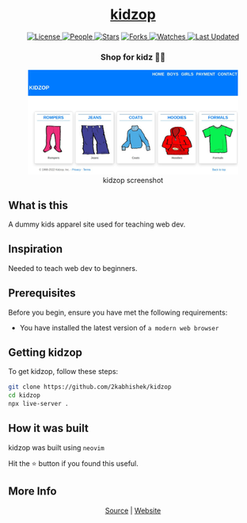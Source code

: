 <div align = "center">

<h1><a href="https://2kabhishek.github.io/kidzop">kidzop</a></h1>

<a href="https://github.com/2KAbhishek/kidzop/blob/main/LICENSE">
<img alt="License" src="https://img.shields.io/github/license/2kabhishek/kidzop?style=flat&color=eee&label="> </a>

<a href="https://github.com/2KAbhishek/kidzop/graphs/contributors">
<img alt="People" src="https://img.shields.io/github/contributors/2kabhishek/kidzop?style=flat&color=ffaaf2&label=People"> </a>

<a href="https://github.com/2KAbhishek/kidzop/stargazers">
<img alt="Stars" src="https://img.shields.io/github/stars/2kabhishek/kidzop?style=flat&color=98c379&label=Stars"></a>

<a href="https://github.com/2KAbhishek/kidzop/network/members">
<img alt="Forks" src="https://img.shields.io/github/forks/2kabhishek/kidzop?style=flat&color=66a8e0&label=Forks"> </a>

<a href="https://github.com/2KAbhishek/kidzop/watchers">
<img alt="Watches" src="https://img.shields.io/github/watchers/2kabhishek/kidzop?style=flat&color=f5d08b&label=Watches"> </a>

<a href="https://github.com/2KAbhishek/kidzop/pulse">
<img alt="Last Updated" src="https://img.shields.io/github/last-commit/2kabhishek/kidzop?style=flat&color=e06c75&label="> </a>

<h3>Shop for kidz 👚🐥</h3>

<figure>
  <img src= "images/screenshot.jpg" alt="kidzop Demo">
  <br/>
  <figcaption>kidzop screenshot</figcaption>
</figure>

</div>

## What is this

A dummy kids apparel site used for teaching web dev.

## Inspiration

Needed to teach web dev to beginners.

## Prerequisites

Before you begin, ensure you have met the following requirements:

- You have installed the latest version of `a modern web browser`

## Getting kidzop

To get kidzop, follow these steps:

```bash
git clone https://github.com/2kabhishek/kidzop
cd kidzop
npx live-server .
```

## How it was built

kidzop was built using `neovim`

Hit the ⭐ button if you found this useful.

## More Info

<div align="center">

<a href="https://github.com/2KAbhishek/kidzop">Source</a> | <a href="https://2kabhishek.github.io/kidzop">Website</a>

</div>
